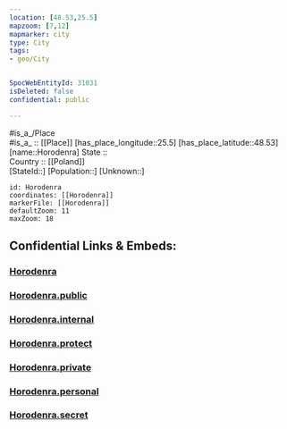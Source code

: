 ```yaml
---
location: [48.53,25.5] 
mapzoom: [7,12] 
mapmarker: city 
type: City
tags:
- geo/City


SpocWebEntityId: 31031
isDeleted: false
confidential: public

---
```

#is_a_/Place  
#is_a_ :: [[Place]] 
[has_place_longitude::25.5] 
[has_place_latitude::48.53] 
[name::Horodenra] 
State ::  
Country :: [[Poland]]  
[StateId::] 
[Population::] 
[Unknown::] 


```leaflet
id: Horodenra
coordinates: [[Horodenra]] 
markerFile: [[Horodenra]] 
defaultZoom: 11 
maxZoom: 18
```


## Confidential Links & Embeds: 

### [Horodenra](/_Standards/Earth/Continent/Europe/Europe~East/Ukraine/Regions~Ukraine/Ivano-Frankivs'k/City/Horodenra.md) 

### [Horodenra.public](/_public/Earth/Continent/Europe/Europe~East/Ukraine/Regions~Ukraine/Ivano-Frankivs'k/City/Horodenra.public.md) 

### [Horodenra.internal](/_internal/Earth/Continent/Europe/Europe~East/Ukraine/Regions~Ukraine/Ivano-Frankivs'k/City/Horodenra.internal.md) 

### [Horodenra.protect](/_protect/Earth/Continent/Europe/Europe~East/Ukraine/Regions~Ukraine/Ivano-Frankivs'k/City/Horodenra.protect.md) 

### [Horodenra.private](/_private/Earth/Continent/Europe/Europe~East/Ukraine/Regions~Ukraine/Ivano-Frankivs'k/City/Horodenra.private.md) 

### [Horodenra.personal](/_personal/Earth/Continent/Europe/Europe~East/Ukraine/Regions~Ukraine/Ivano-Frankivs'k/City/Horodenra.personal.md) 

### [Horodenra.secret](/_secret/Earth/Continent/Europe/Europe~East/Ukraine/Regions~Ukraine/Ivano-Frankivs'k/City/Horodenra.secret.md)


